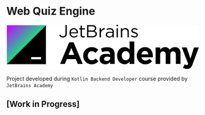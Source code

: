 # Web Quiz Engine

![logo](.common/jetbrains-academy-logo.png)

Project developed during `Kotlin Backend Developer` course provided by `JetBrains Academy`

## [Work in Progress]